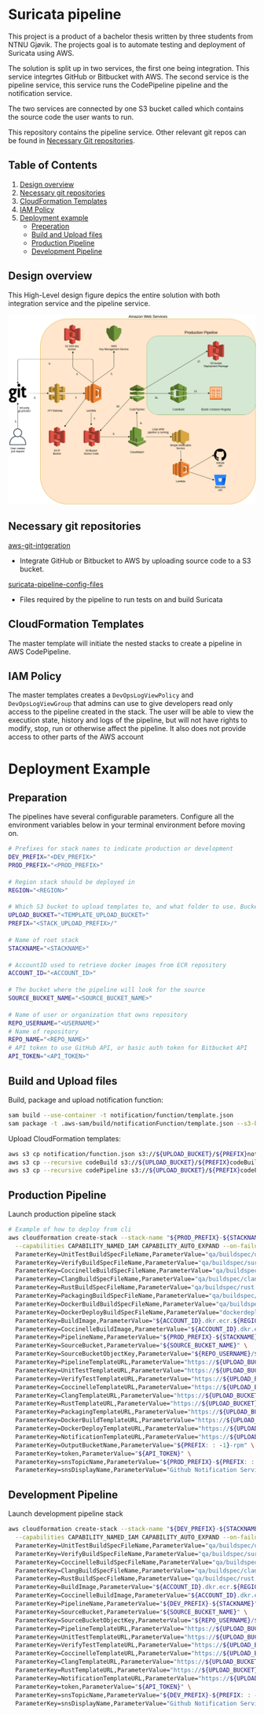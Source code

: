 # Suricata pipeline
This project is a product of a bachelor thesis written by three students from NTNU Gjøvik. 
The projects goal is to automate testing and deployment of Suricata using AWS. 

The solution is split up in two services, the first one being integration. This service integrtes GitHub or Bitbucket with AWS. The second service is the pipeline service, this service runs the CodePipeline pipeline and the notification service.

The two services are connected by one S3 bucket called which contains the source code the user wants to run.

This repository contains the pipeline service. Other relevant git repos can be found in [Necessary Git repositories](#necessary-git-repositories).
## Table of Contents
1. [Design overview](#design-overview)
2. [Necessary git repositories](#necessary-git-repositories)
3. [CloudFormation Templates](#cloudformation-templates)
4. [IAM Policy](#iam-policy)
5. [Deployment example](#deployment-example)
    * [Preperation](#preparation)
    * [Build and Upload files](#build-and-upload-files)
    * [Production Pipeline](#production-pipeline)
    * [Development Pipeline](#development-pipeline)

## Design overview
This High-Level design figure depics the entire solution with both integration service and the pipeline service.

![HLD](/AWS-Plan.png)

## Necessary git repositories
[aws-git-intgeration](https://github.com/beardnecks/aws-git-integration)
* Integrate GitHub or Bitbucket to AWS by uploading source code to a S3 bucket.
 
[suricata-pipeline-config-files](https://github.com/beardnecks/suricata-pipeline-config-files)
* Files required by the pipeline to run tests on and build Suricata

## CloudFormation Templates
The master template will initiate the nested stacks to create a pipeline in AWS CodePipeline.

## IAM Policy
The master templates creates a `DevOpsLogViewPolicy` and `DevOpsLogViewGroup` that admins can use to give developers read only access
to the pipeline created in the stack. The user will be able to view the execution state, history and logs of the pipeline, but will not have rights to
modify, stop, run or otherwise affect the pipeline. It also does not provide access to other parts of the AWS account

# Deployment Example
## Preparation
The pipelines have several configurable parameters. Configure all the environment variables below in your terminal environment before moving on.
```bash
# Prefixes for stack names to indicate production or development
DEV_PREFIX="<DEV_PREFIX>"
PROD_PREFIX="<PROD_PREFIX>"

# Region stack should be deployed in
REGION="<REGION>"

# Which S3 bucket to upload templates to, and what folder to use. Bucket must already exist.
UPLOAD_BUCKET="<TEMPLATE_UPLOAD_BUCKET>"
PREFIX="<STACK_UPLOAD_PREFIX>/"

# Name of root stack
STACKNAME="<STACKNAME>"

# AccountID used to retrieve docker images from ECR repository
ACCOUNT_ID="<ACCOUNT_ID>"

# The bucket where the pipeline will look for the source
SOURCE_BUCKET_NAME="<SOURCE_BUCKET_NAME>"

# Name of user or organization that owns repository
REPO_USERNAME="<USERNAME>"
# Name of repository
REPO_NAME="<REPO_NAME>"
# API token to use GitHub API, or basic auth token for Bitbucket API
API_TOKEN="<API_TOKEN>"
```

## Build and Upload files
Build, package and upload notification function:
```bash
sam build --use-container -t notification/function/template.json
sam package -t .aws-sam/build/notificationFunction/template.json --s3-bucket "$UPLOAD_BUCKET" --use-json --output-template-file notification/function.json --s3-prefix "${PREFIX: : -1}"
```

Upload CloudFormation templates:
```bash
aws s3 cp notification/function.json s3://${UPLOAD_BUCKET}/${PREFIX}notification/
aws s3 cp --recursive codeBuild s3://${UPLOAD_BUCKET}/${PREFIX}codeBuild/
aws s3 cp --recursive codePipeline s3://${UPLOAD_BUCKET}/${PREFIX}codePipeline/
```

## Production Pipeline
Launch production pipeline stack
```bash
# Example of how to deploy from cli
aws cloudformation create-stack --stack-name "${PROD_PREFIX}-${STACKNAME}" --template-body file://prod-master.json \
  --capabilities CAPABILITY_NAMED_IAM CAPABILITY_AUTO_EXPAND --on-failure DO_NOTHING --parameters \
  ParameterKey=UnitTestBuildSpecFileName,ParameterValue="qa/buildspec/unittest.yml" \
  ParameterKey=VerifyBuildSpecFileName,ParameterValue="qa/buildspec/suricata-verify.yml" \
  ParameterKey=CoccinelleBuildSpecFileName,ParameterValue="qa/buildspec/coccinelle.yml" \
  ParameterKey=ClangBuildSpecFileName,ParameterValue="qa/buildspec/clang.yml" \
  ParameterKey=RustBuildSpecFileName,ParameterValue="qa/buildspec/rust.yml" \
  ParameterKey=PackagingBuildSpecFileName,ParameterValue="qa/buildspec/packaging.yml" \
  ParameterKey=DockerBuildBuildSpecFileName,ParameterValue="qa/buildspec/dockerbuild.yml" \
  ParameterKey=DockerDeployBuildSpecFileName,ParameterValue="dockerdeploy.yml" \
  ParameterKey=BuildImage,ParameterValue="${ACCOUNT_ID}.dkr.ecr.${REGION}.amazonaws.com/build/suricata-devops" \
  ParameterKey=CoccinelleBuildImage,ParameterValue="${ACCOUNT_ID}.dkr.ecr.${REGION}.amazonaws.com/build/suricata-coccinelle" \
  ParameterKey=PipelineName,ParameterValue="${PROD_PREFIX}-${STACKNAME}" \
  ParameterKey=SourceBucket,ParameterValue="${SOURCE_BUCKET_NAME}" \
  ParameterKey=SourceBucketObjectKey,ParameterValue="${REPO_USERNAME}/${REPO_NAME}/prod/${REPO_USERNAME}_${REPO_NAME}.zip" \
  ParameterKey=PipelineTemplateURL,ParameterValue="https://${UPLOAD_BUCKET}.s3.${REGION}.amazonaws.com/${PREFIX}codePipeline/prod-pipeline.json" \
  ParameterKey=UnitTestTemplateURL,ParameterValue="https://${UPLOAD_BUCKET}.s3.${REGION}.amazonaws.com/${PREFIX}codeBuild/unittest.json" \
  ParameterKey=VerifyTestTemplateURL,ParameterValue="https://${UPLOAD_BUCKET}.s3.${REGION}.amazonaws.com/${PREFIX}codeBuild/verify.json" \
  ParameterKey=CoccinelleTemplateURL,ParameterValue="https://${UPLOAD_BUCKET}.s3.${REGION}.amazonaws.com/${PREFIX}codeBuild/coccinelle.json" \
  ParameterKey=ClangTemplateURL,ParameterValue="https://${UPLOAD_BUCKET}.s3.${REGION}.amazonaws.com/${PREFIX}codeBuild/clang.json" \
  ParameterKey=RustTemplateURL,ParameterValue="https://${UPLOAD_BUCKET}.s3.${REGION}.amazonaws.com/${PREFIX}codeBuild/rust.json" \
  ParameterKey=PackagingTemplateURL,ParameterValue="https://${UPLOAD_BUCKET}.s3.${REGION}.amazonaws.com/${PREFIX}codeBuild/package.json" \
  ParameterKey=DockerBuildTemplateURL,ParameterValue="https://${UPLOAD_BUCKET}.s3.${REGION}.amazonaws.com/${PREFIX}codeBuild/dockerBuild.json" \
  ParameterKey=DockerDeployTemplateURL,ParameterValue="https://${UPLOAD_BUCKET}.s3.${REGION}.amazonaws.com/${PREFIX}codeBuild/dockerDeploy.json" \
  ParameterKey=NotificationTemplateURL,ParameterValue="https://${UPLOAD_BUCKET}.s3.${REGION}.amazonaws.com/${PREFIX}notification/function.json" \
  ParameterKey=OutputBucketName,ParameterValue="${PREFIX: : -1}-rpm" \
  ParameterKey=token,ParameterValue="${API_TOKEN}" \
  ParameterKey=snsTopicName,ParameterValue="${PROD_PREFIX}-${PREFIX: : -1}-sns" \
  ParameterKey=snsDisplayName,ParameterValue="Github Notification Service"
```

## Development Pipeline
Launch development pipeline stack
```bash
aws cloudformation create-stack --stack-name "${DEV_PREFIX}-${STACKNAME}" --template-body file://dev-master.json \
  --capabilities CAPABILITY_NAMED_IAM CAPABILITY_AUTO_EXPAND --on-failure DO_NOTHING --parameters \
  ParameterKey=UnitTestBuildSpecFileName,ParameterValue="qa/buildspec/unittest.yml" \
  ParameterKey=VerifyBuildSpecFileName,ParameterValue="qa/buildspec/suricata-verify.yml" \
  ParameterKey=CoccinelleBuildSpecFileName,ParameterValue="qa/buildspec/coccinelle.yml" \
  ParameterKey=ClangBuildSpecFileName,ParameterValue="qa/buildspec/clang.yml" \
  ParameterKey=RustBuildSpecFileName,ParameterValue="qa/buildspec/rust.yml" \
  ParameterKey=BuildImage,ParameterValue="${ACCOUNT_ID}.dkr.ecr.${REGION}.amazonaws.com/build/suricata-devops" \
  ParameterKey=CoccinelleBuildImage,ParameterValue="${ACCOUNT_ID}.dkr.ecr.${REGION}.amazonaws.com/build/suricata-coccinelle" \
  ParameterKey=PipelineName,ParameterValue="${DEV_PREFIX}-${STACKNAME}" \
  ParameterKey=SourceBucket,ParameterValue="${SOURCE_BUCKET_NAME}" \
  ParameterKey=SourceBucketObjectKey,ParameterValue="${REPO_USERNAME}/${REPO_NAME}/dev/${REPO_USERNAME}_${REPO_NAME}.zip" \
  ParameterKey=PipelineTemplateURL,ParameterValue="https://${UPLOAD_BUCKET}.s3.${REGION}.amazonaws.com/${PREFIX}codePipeline/dev-pipeline.json" \
  ParameterKey=UnitTestTemplateURL,ParameterValue="https://${UPLOAD_BUCKET}.s3.${REGION}.amazonaws.com/${PREFIX}codeBuild/unittest.json" \
  ParameterKey=VerifyTestTemplateURL,ParameterValue="https://${UPLOAD_BUCKET}.s3.${REGION}.amazonaws.com/${PREFIX}codeBuild/verify.json" \
  ParameterKey=CoccinelleTemplateURL,ParameterValue="https://${UPLOAD_BUCKET}.s3.${REGION}.amazonaws.com/${PREFIX}codeBuild/coccinelle.json" \
  ParameterKey=ClangTemplateURL,ParameterValue="https://${UPLOAD_BUCKET}.s3.${REGION}.amazonaws.com/${PREFIX}codeBuild/clang.json" \
  ParameterKey=RustTemplateURL,ParameterValue="https://${UPLOAD_BUCKET}.s3.${REGION}.amazonaws.com/${PREFIX}codeBuild/rust.json" \
  ParameterKey=NotificationTemplateURL,ParameterValue="https://${UPLOAD_BUCKET}.s3.${REGION}.amazonaws.com/${PREFIX}notification/function.json" \
  ParameterKey=token,ParameterValue="${API_TOKEN}" \
  ParameterKey=snsTopicName,ParameterValue="${DEV_PREFIX}-${PREFIX: : -1}-sns" \
  ParameterKey=snsDisplayName,ParameterValue="Github Notification Service"
```
